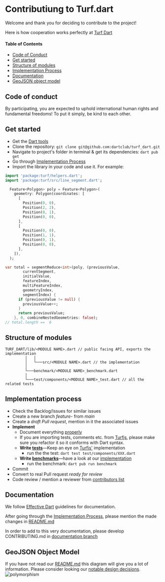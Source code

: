 # Contributiung to Turf.dart

Welcome and thank you for deciding to contribute to the project!

Here is how cooperation works perfectly at [Turf Dart](https://github.com/dartclub/turf_dart)

#### Table of Contents

- [Code of Conduct](#code-of-conduct)
- [Get started](#get-started)
- [Structure of modules](#structure-of-modules)
- [Implementation Process](#implementation-process)
- [Documentation](#documentation)
- [GeoJSON object model](#GeoJSON-object-model)

## Code of conduct

By participating, you are expected to uphold international human rights and fundamental freedoms!
To put it simply, be kind to each other.

## Get started

- Get the [Dart tools](https://dart.dev/tools)
- Clone the repository: ```git clone git@github.com:dartclub/turf_dart.git```
- Navigate to project's folder in terminal & get its dependencies:  ```dart pub get```
- Go through [Implementation Process](#implementation-process)
- Import the library in your code and use it. For example:

```dart
import 'package:turf/helpers.dart';
import 'package:turf/src/line_segment.dart';

  Feature<Polygon> poly = Feature<Polygon>(
    geometry: Polygon(coordinates: [
      [
        Position(0, 0),
        Position(2, 2),
        Position(0, 1),
        Position(0, 0),
      ],
      [
        Position(0, 0),
        Position(1, 1),
        Position(0, 1),
        Position(0, 0),
      ],
    ]),
  );

var total = segmentReduce<int>(poly, (previousValue,
        currentSegment,
        initialValue,
        featureIndex,
        multiFeatureIndex,
        geometryIndex,
        segmentIndex) {
      if (previousValue != null) {
        previousValue++;
      }
      return previousValue;
    }, 0, combineNestedGeometries: false);
// total.length ==  6
```

## Structure of modules

```text
TURF_DART/lib/<MODULE NAME>.dart // public facing API, exports the implementation
         │   │
         │   └───src/<MODULE NAME>.dart // the implementation
         │ 
         └───benchmark/<MODULE NAME>_benchmark.dart
         │
         └───test/components/<MODULE NAME>_test.dart // all the related tests
```

## Implementation process

- Check the Backlog/Issues for similar issues
- Create a new branch _feature-_ from _main_
- Create a _draft Pull request_, mention in it the associated issues
- **Implement**
  - Document everything [properly](#documentation)
  - If you are importing tests, comments etc. from [Turfjs](https://github.com/Turfjs/turf), please make sure you refactor it so it conforms with Dart syntax.
  - **Write [tests](https://dart.dev/guides/testing)**―Keep an eye on [Turfjs'](https://github.com/Turfjs/turf) implementation
    - run the the test: ```dart test test/components/XXX.dart```
  - **Write [benchmarks](https://pub.dev/packages/benchmark)**―have a look at our [implementation](https://github.com/dartclub/turf_dart/tree/main/benchmark)
    - run the benchmark: ```dart pub run benchmark```
- Commit
- Convert to real Pull request _ready for review_
- Code review / mention a reviewer from [contributors list](https://github.com/dartclub/turf_dart/graphs/contributors)

## Documentation

We follow [Effective Dart](https://dart.dev/guides/language/effective-dart/documentation) guidelines for documentation.

After going through the [Implementation Process](#implementation-process), please mention the made changes in [README.md](https://github.com/dartclub/turf_dart/blob/main/README.md)

In order to add to this very documentation, please develop CONTRIBUTING.md in [documentation branch](https://github.com/dartclub/turf_dart/tree/documentation)

## GeoJSON Object Model

If you have not read our [README.md](https://github.com/dartclub/turf_dart/blob/main/README.md) this diagram will give you a lot of information. Please consider looking our [notable design decisions](https://github.com/dartclub/turf_dart/blob/main/README.md#notable-design-decisions).  
![polymorphism](https://user-images.githubusercontent.com/10634693/159876354-f9da2f37-02b3-4546-b32a-c0f82c372272.png)
